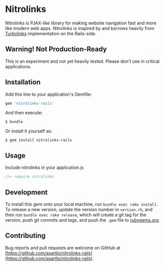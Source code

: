 # Nitrolinks

Nitrolinks is PJAX-like library for making website navigation fast and more like
modern web apps. Nitrolinks is inspired by and borrows heavily from
[Turbolinks](https://github.com/turbolinks/turbolinks) implementation on the
Rails-side.

## Warning! Not Production-Ready
This is an experiment and not yet heavily tested. Please don't use in critical
applications.

## Installation

Add this line to your application's Gemfile:

```ruby
gem 'nitrolinks-rails'
```

And then execute:

    $ bundle

Or install it yourself as:

    $ gem install nitrolinks-rails

## Usage

Include nitrolinks in your application.js

```javascript
//= require nitrolinks
```

## Development

To install this gem onto your local machine, run `bundle exec rake install`. To
release a new version, update the version number in `version.rb`, and then run
`bundle exec rake release`, which will create a git tag for the version, push
git commits and tags, and push the `.gem` file to
[rubygems.org](https://rubygems.org).

## Contributing

Bug reports and pull requests are welcome on GitHub at
[https://github.com/asartlo/nitrolinks-rails](https://github.com/asartlo/nitrolinks-rails).


